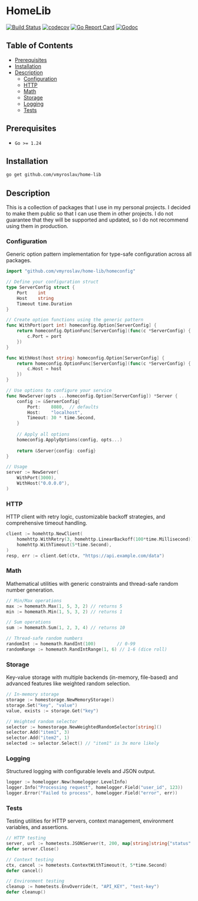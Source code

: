 # HomeLib

[![Build Status](https://github.com/vmyroslav/home-lib/actions/workflows/ci.yml/badge.svg)](https://github.com/vmyroslav/home-lib/actions/workflows/ci.yml)
[![codecov](https://codecov.io/gh/vmyroslav/home-lib/branch/main/graph/badge.svg?token=8F5APGAZT6)](https://codecov.io/gh/vmyroslav/home-lib)
[![Go Report Card](https://goreportcard.com/badge/github.com/vmyroslav/home-lib)](https://goreportcard.com/report/github.com/vmyroslav/home-lib)
[![Godoc](https://pkg.go.dev/badge/github.com/vmyroslav/home-lib?utm_source=godoc)](https://pkg.go.dev/github.com/vmyroslav/home-lib)

## Table of Contents

- [Prerequisites](#Prerequisites)
- [Installation](#Installation)
- [Description](#Description)
    - [Configuration](#Configuration)
    - [HTTP](#HTTP)
    - [Math](#Math)
    - [Storage](#Storage)
    - [Logging](#Logging)
    - [Tests](#Tests)

## Prerequisites
- `Go >= 1.24`

## Installation
```bash
go get github.com/vmyroslav/home-lib
```

## Description
This is a collection of packages that I use in my personal projects. 
I decided to make them public so that I can use them in other projects.
I do not guarantee that they will be supported and updated, so I do not recommend using them in production.

### Configuration
Generic option pattern implementation for type-safe configuration across all packages.

```go
import "github.com/vmyroslav/home-lib/homeconfig"

// Define your configuration struct
type ServerConfig struct {
    Port    int
    Host    string
    Timeout time.Duration
}

// Create option functions using the generic pattern
func WithPort(port int) homeconfig.Option[ServerConfig] {
    return homeconfig.OptionFunc[ServerConfig](func(c *ServerConfig) {
        c.Port = port
    })
}

func WithHost(host string) homeconfig.Option[ServerConfig] {
    return homeconfig.OptionFunc[ServerConfig](func(c *ServerConfig) {
        c.Host = host
    })
}

// Use options to configure your service
func NewServer(opts ...homeconfig.Option[ServerConfig]) *Server {
    config := &ServerConfig{
        Port:    8080,  // defaults
        Host:    "localhost",
        Timeout: 30 * time.Second,
    }
    
    // Apply all options
    homeconfig.ApplyOptions(config, opts...)
    
    return &Server{config: config}
}

// Usage
server := NewServer(
    WithPort(3000),
    WithHost("0.0.0.0"),
)
```

### HTTP
HTTP client with retry logic, customizable backoff strategies, and comprehensive timeout handling.

```go
client := homehttp.NewClient(
    homehttp.WithRetry(3, homehttp.LinearBackoff(100*time.Millisecond)),
    homehttp.WithTimeout(5*time.Second),
)
resp, err := client.Get(ctx, "https://api.example.com/data")
```

### Math
Mathematical utilities with generic constraints and thread-safe random number generation.

```go
// Min/Max operations
max := homemath.Max(1, 5, 3, 2) // returns 5
min := homemath.Min(1, 5, 3, 2) // returns 1

// Sum operations
sum := homemath.Sum(1, 2, 3, 4) // returns 10

// Thread-safe random numbers
randomInt := homemath.RandInt(100)        // 0-99
randomRange := homemath.RandIntRange(1, 6) // 1-6 (dice roll)
```

### Storage
Key-value storage with multiple backends (in-memory, file-based) and advanced features like weighted random selection.

```go
// In-memory storage
storage := homestorage.NewMemoryStorage()
storage.Set("key", "value")
value, exists := storage.Get("key")

// Weighted random selector
selector := homestorage.NewWeightedRandomSelector[string]()
selector.Add("item1", 3)
selector.Add("item2", 1)
selected := selector.Select() // "item1" is 3x more likely
```

### Logging
Structured logging with configurable levels and JSON output.

```go
logger := homelogger.New(homelogger.LevelInfo)
logger.Info("Processing request", homelogger.Field("user_id", 123))
logger.Error("Failed to process", homelogger.Field("error", err))
```

### Tests
Testing utilities for HTTP servers, context management, environment variables, and assertions.

```go
// HTTP testing
server, url := hometests.JSONServer(t, 200, map[string]string{"status": "ok"})
defer server.Close()

// Context testing
ctx, cancel := hometests.ContextWithTimeout(t, 5*time.Second)
defer cancel()

// Environment testing
cleanup := hometests.EnvOverride(t, "API_KEY", "test-key")
defer cleanup()
```